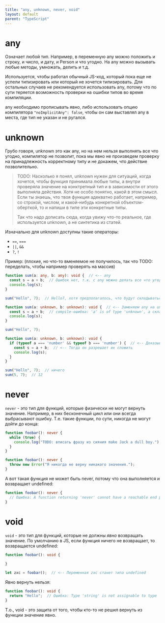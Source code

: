 ```yaml
---
title: "any, unknown, never, void"
layout: default
parent: "TypeScript"
---
```






# any

Означает любой тип. Например, в переменную any можно положить и строку, и число, и дату, и Person и что угодно. На any можно вызывать любые методы, умножать, делить и т.д.

Используется, чтобы работал обычный JS-код, который пока еще не успели типизировать или который не хочется типизировать. Для остальных случаев не рекомендуется использовать any, потому что по сути теряется возможность проверки на ошибки типов во время компиляции.

any необходимо прописывать явно, либо использовать опцию компилятора `"noImplicitAny": false`, чтобы он сам выставлял any в места, где тип не указан и не ругался. 

# unknown

Грубо говоря, unknown это как any, но на нем нельзя выполнять все что угодно, компилятор не позволит, пока мы явно не произведем проверку на принадлежность корректному типу и не докажем, что действие позволительно. 

> TODO: Насколько я понял, unknown нужен для ситуаций, когда хочется, чтобы функция принимала любые типы, а внутри проверяла значение на конктретный тип и в зависимости от этого выполняла действия. Хотя не особо понятно, какой в этом смысл. Если ты знаешь, что твоя функция адекватно работает, например, со строкой, числом, и какой-нибудь конкретной объектом-оберткой, то и напиши в типе эти конкретные типы.
>
> Так что надо дописать сюда, когда увижу что-то реальное, где используется unknown, а не синтетика из статей.

Изначально для unknown доступны такие операторы:

* `==`, `===`
* `||`, `&&`
* `?`, `!`

Пример: (плохие, но что-то вменяемое не получилось, так что TODO: переделать, чтобы например проверять на массив)

```typescript
function sum(a: any, b: any): void {  // <-- any
  const s = a + b;  // Ошибок нет, т.к. с any можно делать все что угодно
  console.log(s);
}

sum("Hello", 7);  // Hello7, хотя предполагалось, что будут складываться числа
```

```typescript
function sum(a: unknown, b: unknown): void {  // <-- Заменяем any на unknown
  const s = a + b;  // compile-ошибка: 'a' is of type 'unknown', а складывать unknown нельзя
  console.log(s);
}

sum("Hello", 7);
```

```typescript
function sum(a: unknown, b: unknown): void {
  if (typeof a === 'number' && typeof b === 'number') {  // <-- Доказываем TS'у, что a и b - числа
    const s = a + b;  // <-- Тогда он разрешает их сложить
    console.log(s);
  }
}

sum("Hello", 7);  // ничего
sum(5, 7);  // 12
```

# never

`never` - это тип для функций, которые физически не могут вернуть значение. Например, в них бесконечный цикл или они всегда выбрасывают ошибку. Т.е. такие функции, по сути, никогда не могут дойти до конца:

```typescript
function foobar(): never {
  while (true) {
    console.log("TODO: вписать фразу из сияния make Jack a dull boy.");
  }
}
```

```typescript
function foobar(): never {
  throw new Error("Я никогда не верну никакого значения.");
}
```

А вот такая функция не может быть never, потому что она выполняется и возвращает undefined:

```typescript
function foobar(): never {
  // Ошибка: A function returning 'never' cannot have a reachable end point.
}
```

# void

`void` - это тип для функций, которые не должны *явно* возвращать значение. По умолчанию в JS, если функция ничего не возвращает, то возвращается undefined:

```typescript
function foobar(): void {
  
}

let zxc = foobar();  // <-- Переменная zxc станет типа undefined
```

Явно вернуть нельзя:

```typescript
function foobar(): void {
  return "Hello";  // Ошибка: Type 'string' is not assignable to type 'void'
}
```

Т.о., void - это защита от того, чтобы кто-то не решил вернуть из функции значение явно.